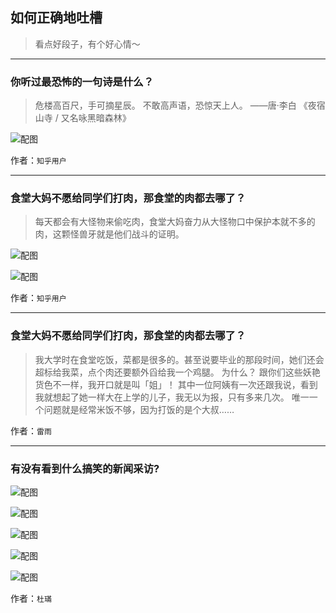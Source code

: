 ## 如何正确地吐槽

> 看点好段子，有个好心情～


 
---

### 你听过最恐怖的一句诗是什么？

> 危楼高百尺，手可摘星辰。
> 不敢高声语，恐惊天上人。
> ——唐·李白 《夜宿山寺 / 又名咏黑暗森林》



![配图](http://pic2.zhimg.com/70/v2-5b4507e358cf7dfd5b16ec3aa6791005_b.jpg)


作者：`知乎用户`

---

### 食堂大妈不愿给同学们打肉，那食堂的肉都去哪了？

> 每天都会有大怪物来偷吃肉，食堂大妈奋力从大怪物口中保护本就不多的肉，这颗怪兽牙就是他们战斗的证明。



![配图](http://pic1.zhimg.com/70/v2-ffaeedbd0d1d5cbfca55ddf9057773c8_b.jpg)



![配图](http://pic2.zhimg.com/70/v2-27cabfeb8bcd69b3adb36924473cbc5d_b.jpg)


作者：`知乎用户`

---

### 食堂大妈不愿给同学们打肉，那食堂的肉都去哪了？

> 我大学时在食堂吃饭，菜都是很多的。甚至说要毕业的那段时间，她们还会超标给我菜，点个肉还要额外舀给我一个鸡腿。
> 为什么？
> 跟你们这些妖艳货色不一样，我开口就是叫「姐」！
> 其中一位阿姨有一次还跟我说，看到我就想起了她一样大在上学的儿子，我无以为报，只有多来几次。
> 唯一一个问题就是经常米饭不够，因为打饭的是个大叔……


作者：`雷雨`

---

### 有没有看到什么搞笑的新闻采访?

> 



![配图](http://pic2.zhimg.com/70/v2-8ac3dac56081832606af7545637cc079_b.jpg)



![配图](http://pic2.zhimg.com/70/v2-4fe7b888c5475f46cfa8620d82f93071_b.jpg)



![配图](http://pic2.zhimg.com/70/v2-1ba85c15426d3df0f3fcaa136784f63d_b.jpg)



![配图](http://pic1.zhimg.com/70/v2-a56af9d1de93e1fac727563446880ec8_b.jpg)



![配图](http://pic1.zhimg.com/70/v2-a0b4ee7d61aaf2e97f62aeeca357e608_b.jpg)


作者：`杜璊`